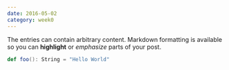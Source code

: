 ```yaml
---
date: 2016-05-02
category: week0
---
```


The entries can contain arbitrary content.
Markdown formatting is available so you can **highlight** or _emphasize_ parts
of your post.

```scala
def foo(): String = "Hello World"
```
